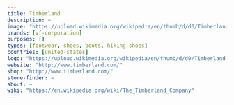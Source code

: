 ```yaml
---
title: Timberland
description: ~
image: "https://upload.wikimedia.org/wikipedia/en/thumb/d/d0/Timberland.svg/200px-Timberland.svg.png"
brands: [vf-corporation]
purposes: []
types: [footwear, shoes, boots, hiking-shoes]
countries: [united-states]
logo: "https://upload.wikimedia.org/wikipedia/en/thumb/d/d0/Timberland.svg/200px-Timberland.svg.png"
website: "http://www.timberland.com/"
shop: "http://www.timberland.com/"
store-finder: ~
about: ~
wiki: "https://en.wikipedia.org/wiki/The_Timberland_Company"
---
```

